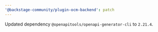 ```yaml
---
'@backstage-community/plugin-ocm-backend': patch
---
```


Updated dependency `@openapitools/openapi-generator-cli` to `2.21.4`.
